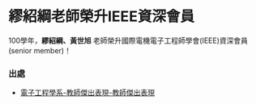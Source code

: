 # 繆紹綱老師榮升IEEE資深會員

100學年，**繆紹綱、黃世旭** 老師榮升國際電機電子工程師學會(IEEE)資深會員(senior member)！

### 出處
- [電子工程學系-教師傑出表現-教師傑出表現](http://www.el.cycu.edu.tw/wSite/ct?xItem=58588&ctNode=20063&mp=46002#02)

